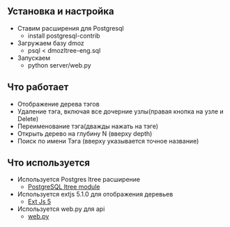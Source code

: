 ## Установка и настройка
  * Ставим расширения для Postgresql
    * install postgresql-contrib
  * Загружаем базу dmoz
    * psql < dmozltree-eng.sql
  * Запускаем
    * python server/web.py



## Что работает
  * Отображение дерева тэгов
  * Удаление тэга, включая все дочерние узлы(правая кнопка на узле и Delete)
  * Переименование тэга(дважды нажать на тэге)
  * Открыть дерево на глубину N (вверху depth)
  * Поиск по имени Тэга (вверху указывается точное название)


## Что используется
  * Используется Postgres ltree расширение
    * [PostgreSQL ltree module](http://www.sai.msu.su/~megera/postgres/gist/ltree/)
  * Используется extjs 5.1.0 для отображения деревьев
    * [Ext Js 5](http://www.sencha.com/products/extjs/)
  * Используется web.py для api
    * [web.py](http://webpy.org/)